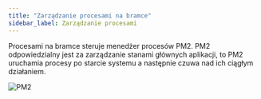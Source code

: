 ```yaml
---
title: "Zarządzanie procesami na bramce"
sidebar_label: Zarządzanie procesami
---
```



Procesami na bramce steruje menedżer procesów PM2.
PM2 odpowiedzialny jest za zarządzanie stanami głównych aplikacji, to PM2 uruchamia procesy po starcie systemu a następnie czuwa nad ich ciągłym działaniem.

![PM2](/AIS-docs/img/en/bramka/pm2_console.png)
